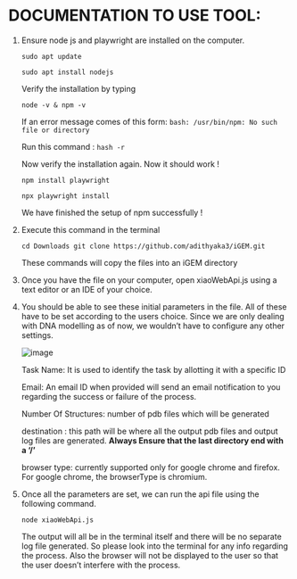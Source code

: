 # DOCUMENTATION TO USE TOOL:

1. Ensure node js and playwright are installed on the computer.
    
    `sudo apt update`
    
    `sudo apt install nodejs`
    
    Verify the installation by typing
    
    `node -v & npm -v`
    
    If an error message comes of this form:
    `bash: /usr/bin/npm: No such file or directory`
    
    Run this command : `hash -r`
    
    Now verify the installation again. Now it should work !
    
    `npm install playwright`
    
    `npx playwright install`
    
    We have finished the setup of npm successfully !
    

1. Execute this command in the terminal
    
    `cd Downloads
     git clone https://github.com/adithyaka3/iGEM.git`
    
    These commands will copy the files into an iGEM directory 
    
    
2. Once you have the file on your computer, open xiaoWebApi.js using a text editor or an IDE of your choice.

   
3. You should be able to see these initial parameters in the file. All of these have to be set according to the users choice. Since we are only dealing with DNA modelling as of now, we wouldn’t have to configure any other settings.
    
    ![image](https://github.com/adithyaka3/iGEM/assets/143578987/74c59504-2c52-4e0c-a832-4439c605a399)

    
    Task Name: It is used to identify the task by allotting it with a specific ID
    
    Email: An email ID when provided will send an email notification to you regarding the success or failure of the process.
    
    Number Of Structures: number of pdb files which will be generated
    
    destination : this path will be where all the output pdb files and output log files are generated. **Always Ensure that the last directory end with a ‘/’**
    
    browser type: currently supported only for google chrome and firefox. For google chrome, the browserType is chromium.
    
5. Once all the parameters are set, we can run the api file using the following command.
    
    `node xiaoWebApi.js`
    
    The output will all be in the terminal itself and there will be no separate log file generated. So please look into the terminal for any info regarding the process. Also the browser will not be displayed to the user so that the user doesn’t interfere with the process.
